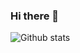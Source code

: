 ### Hi there 👋

![Github stats](https://github-readme-stats.vercel.app/api?username=auaicn&theme=highcontrast&show_icons=true&count_private=true)
<!-- ![Top Languages Card](https://github-readme-stats.vercel.app/api/top-langs/?username=auaicn&layout=compact) -->

<!--
**auaicn/auaicn** is a ✨ _special_ ✨ repository because its `README.md` (this file) appears on your GitHub profile.

Here are some ideas to get you started:

- 🔭 I’m currently working on ...
- 🌱 I’m currently learning ...
- 👯 I’m looking to collaborate on ...
- 🤔 I’m looking for help with ...
- 💬 Ask me about ...
- 📫 How to reach me: ...
- 😄 Pronouns: ...
- ⚡ Fun fact: ...
-->
